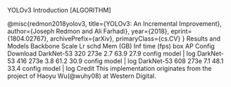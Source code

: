 YOLOv3
Introduction
[ALGORITHM]

@misc{redmon2018yolov3,
    title={YOLOv3: An Incremental Improvement},
    author={Joseph Redmon and Ali Farhadi},
    year={2018},
    eprint={1804.02767},
    archivePrefix={arXiv},
    primaryClass={cs.CV}
}
Results and Models
Backbone	Scale	Lr schd	Mem (GB)	Inf time (fps)	box AP	Config	Download
DarkNet-53	320	273e	2.7	63.9	27.9	config	model | log
DarkNet-53	416	273e	3.8	61.2	30.9	config	model | log
DarkNet-53	608	273e	7.1	48.1	33.4	config	model | log
Credit
This implementation originates from the project of Haoyu Wu(@wuhy08) at Western Digital.
